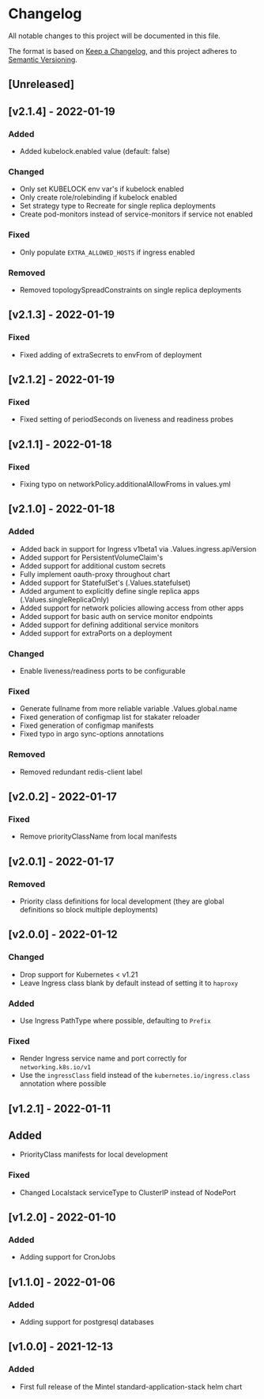 # Changelog

All notable changes to this project will be documented in this file.

The format is based on [Keep a Changelog](https://keepachangelog.com/en/1.0.0/),
and this project adheres to [Semantic Versioning](https://semver.org/spec/v2.0.0.html).

## [Unreleased]

## [v2.1.4] - 2022-01-19

### Added
- Added kubelock.enabled value (default: false)

### Changed
- Only set KUBELOCK env var's if kubelock enabled
- Only create role/rolebinding if kubelock enabled
- Set strategy type to Recreate for single replica deployments
- Create pod-monitors instead of service-monitors if service not enabled

### Fixed
- Only populate `EXTRA_ALLOWED_HOSTS` if ingress enabled

### Removed
- Removed topologySpreadConstraints on single replica deployments

## [v2.1.3] - 2022-01-19

### Fixed
- Fixed adding of extraSecrets to envFrom of deployment

## [v2.1.2] - 2022-01-19

### Fixed
- Fixed setting of periodSeconds on liveness and readiness probes

## [v2.1.1] - 2022-01-18

### Fixed
- Fixing typo on networkPolicy.additionalAllowFroms in values.yml

## [v2.1.0] - 2022-01-18

### Added
- Added back in support for Ingress v1beta1 via .Values.ingress.apiVersion
- Added support for PersistentVolumeClaim's
- Added support for additional custom secrets
- Fully implement oauth-proxy throughout chart
- Added support for StatefulSet's (.Values.statefulset)
- Added argument to explicitly define single replica apps (.Values.singleReplicaOnly)
- Added support for network policies allowing access from other apps
- Added support for basic auth on service monitor endpoints
- Added support for defining additional service monitors
- Added support for extraPorts on a deployment

### Changed
- Enable liveness/readiness ports to be configurable

### Fixed
- Generate fullname from more reliable variable .Values.global.name
- Fixed generation of configmap list for stakater reloader
- Fixed generation of configmap manifests
- Fixed typo in argo sync-options annotations

### Removed
- Removed redundant redis-client label

## [v2.0.2] - 2022-01-17

### Fixed
- Remove priorityClassName from local manifests

## [v2.0.1] - 2022-01-17

### Removed
- Priority class definitions for local development (they are global definitions so block multiple deployments)

## [v2.0.0] - 2022-01-12

### Changed
- Drop support for Kubernetes < v1.21
- Leave Ingress class blank by default instead of setting it to `haproxy`

### Added
- Use Ingress PathType where possible, defaulting to `Prefix`

### Fixed
- Render Ingress service name and port correctly for `networking.k8s.io/v1`
- Use the `ingressClass` field instead of the `kubernetes.io/ingress.class` annotation where possible

## [v1.2.1] - 2022-01-11

## Added
- PriorityClass manifests for local development

### Fixed
- Changed Localstack serviceType to ClusterIP instead of NodePort

## [v1.2.0] - 2022-01-10

### Added
- Adding support for CronJobs

## [v1.1.0] - 2022-01-06

### Added
- Adding support for postgresql databases

## [v1.0.0] - 2021-12-13

### Added
- First full release of the Mintel standard-application-stack helm chart
